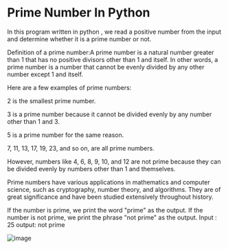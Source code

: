 # Prime Number In Python

In this program written in python , we read a positive number from the input and determine whether it is a prime number or not.


Definition of a prime number:A prime number is a natural number greater than 1 that has no positive divisors other than 1 and itself. In other words, a prime number is a number that cannot be evenly divided by any other number except 1 and itself.

Here are a few examples of prime numbers:

2 is the smallest prime number.

3 is a prime number because it cannot be divided evenly by any number other than 1 and 3.

5 is a prime number for the same reason.

7, 11, 13, 17, 19, 23, and so on, are all prime numbers.

However, numbers like 4, 6, 8, 9, 10, and 12 are not prime because they can be divided evenly by numbers other than 1 and themselves.

Prime numbers have various applications in mathematics and computer science, such as cryptography, number theory, and algorithms. They are of great significance and have been studied extensively throughout history.

If the number is prime, we print the word "prime" as the output. If the number is not prime, we print the phrase "not prime" as the output.
Input :
25
output:
not prime

![image](https://github.com/MohammadAbbasi76/PrimeNumberInPython/assets/104908459/06a18fad-7bd5-4300-a2b5-adbe1bdd72ee)

